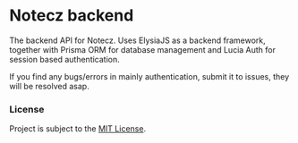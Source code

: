 # Notecz backend  

The backend API for Notecz. Uses ElysiaJS as a backend framework, together
with Prisma ORM for database management and Lucia Auth for session based authentication.
  
If you find any bugs/errors in mainly authentication, submit it to issues, they will be resolved asap.  

### License  

Project is subject to the [MIT License](LICENSE).